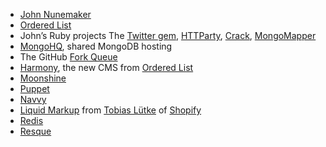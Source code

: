 
- [John Nunemaker](http://github.com/jnunemaker)
- [Ordered List](http://orderedlist.com)
- John’s Ruby projects The [Twitter gem](http://github.com/jnunemaker/twitter), [HTTParty](http://github.com/jnunemaker/httparty), [Crack](http://github.com/jnunemaker/crack), [MongoMapper](http://github.com/jnunemaker/mongomapper)
- [MongoHQ](http://mongohq.com), shared MongoDB hosting
- The GitHub [Fork Queue](http://github.com/blog/270-the-fork-queue)
- [Harmony](http://harmonyapp.com), the new CMS from [Ordered List](http://orderedlist.com)
- [Moonshine](http://github.com/railsmachine/moonshine)
- [Puppet](http://github.com/reductivelabs/puppet)
- [Navvy](http://thechangelog.com/post/356754061/navvy-simple-database-agnostic-ruby-background-job-proce)
- [Liquid Markup](http://liquidmarkup.org) from [Tobias Lütke](http://github.com/tobi) of [Shopify](http://www.shopify.com/)
- [Redis](http://code.google.com/p/redis/)
- [Resque](http://github.com/defunkt/resque)